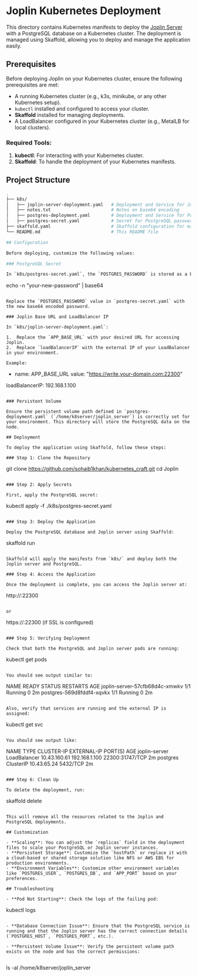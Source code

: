 # Joplin Kubernetes Deployment

This directory contains Kubernetes manifests to deploy the [Joplin Server](https://joplinapp.org/) with a PostgreSQL database on a Kubernetes cluster. The deployment is managed using Skaffold, allowing you to deploy and manage the application easily.

## Prerequisites

Before deploying Joplin on your Kubernetes cluster, ensure the following prerequisites are met:

- A running Kubernetes cluster (e.g., k3s, minikube, or any other Kubernetes setup).
- `kubectl` installed and configured to access your cluster.
- **Skaffold** installed for managing deployments.
- A LoadBalancer configured in your Kubernetes cluster (e.g., MetalLB for local clusters).

### Required Tools:

1. **kubectl**: For interacting with your Kubernetes cluster.
2. **Skaffold**: To handle the deployment of your Kubernetes manifests.

## Project Structure

```bash
.
├── k8s/
│   ├── joplin-server-deployment.yaml   # Deployment and Service for Joplin server
│   ├── notes.txt                       # Notes on base64 encoding
│   ├── postgres-deployment.yaml        # Deployment and Service for PostgreSQL database
│   ├── postgres-secret.yaml            # Secret for PostgreSQL password
├── skaffold.yaml                       # Skaffold configuration for managing deployments
└── README.md                           # This README file

## Configuration

Before deploying, customize the following values:

### PostgreSQL Secret

In `k8s/postgres-secret.yaml`, the `POSTGRES_PASSWORD` is stored as a base64-encoded value. You can update the password by running the following command and replacing the encoded value:

```
echo -n "your-new-password" | base64
```

Replace the `POSTGRES_PASSWORD` value in `postgres-secret.yaml` with the new base64 encoded password.

### Joplin Base URL and LoadBalancer IP

In `k8s/joplin-server-deployment.yaml`:

1.  Replace the `APP_BASE_URL` with your desired URL for accessing Joplin.
2.  Replace `loadBalancerIP` with the external IP of your LoadBalancer in your environment.

Example:

```
- name: APP_BASE_URL
  value: "https://write.your-domain.com:22300"

loadBalancerIP: 192.168.1.100

```

### Persistent Volume

Ensure the persistent volume path defined in `postgres-deployment.yaml` (`/home/k8server/joplin_server`) is correctly set for your environment. This directory will store the PostgreSQL data on the node.

## Deployment

To deploy the application using Skaffold, follow these steps:

### Step 1: Clone the Repository

```
git clone https://github.com/sohaib1khan/kubernetes_craft.git 
cd Joplin

```

### Step 2: Apply Secrets

First, apply the PostgreSQL secret:

```
kubectl apply -f ./k8s/postgres-secret.yaml

```

### Step 3: Deploy the Application

Deploy the PostgreSQL database and Joplin server using Skaffold:

```
skaffold run

```

Skaffold will apply the manifests from `k8s/` and deploy both the Joplin server and PostgreSQL.

### Step 4: Access the Application

Once the deployment is complete, you can access the Joplin server at:

```
http://<your-loadbalancer-ip>:22300

```

or

```
https://<your-domain>:22300 (if SSL is configured)

```

### Step 5: Verifying Deployment

Check that both the PostgreSQL and Joplin server pods are running:

```
kubectl get pods

```

You should see output similar to:

```
NAME                             READY   STATUS    RESTARTS   AGE
joplin-server-57cfb68d4c-xmwkv   1/1     Running   0          2m
postgres-569d8fddf4-xqvkx        1/1     Running   0          2m

```

Also, verify that services are running and the external IP is assigned:

```
kubectl get svc

```

You should see output like:

```
NAME            TYPE           CLUSTER-IP     EXTERNAL-IP     PORT(S)           AGE
joplin-server   LoadBalancer   10.43.160.61   192.168.1.100   22300:31747/TCP   2m
postgres        ClusterIP      10.43.65.24    <none>          5432/TCP          2m

```

### Step 6: Clean Up

To delete the deployment, run:

```
skaffold delete

```

This will remove all the resources related to the Joplin and PostgreSQL deployments.

## Customization

- **Scaling**: You can adjust the `replicas` field in the deployment files to scale your PostgreSQL or Joplin server instances.
- **Persistent Storage**: Customize the `hostPath` or replace it with a cloud-based or shared storage solution like NFS or AWS EBS for production environments.
- **Environment Variables**: Customize other environment variables like `POSTGRES_USER`, `POSTGRES_DB`, and `APP_PORT` based on your preferences.

## Troubleshooting

- **Pod Not Starting**: Check the logs of the failing pod:

```
kubectl logs <pod-name>

```

- **Database Connection Issue**: Ensure that the PostgreSQL service is running and that the Joplin server has the correct connection details (`POSTGRES_HOST`, `POSTGRES_PORT`, etc.).
    
- **Persistent Volume Issue**: Verify the persistent volume path exists on the node and has the correct permissions:
    

```
ls -al /home/k8server/joplin_server

```

